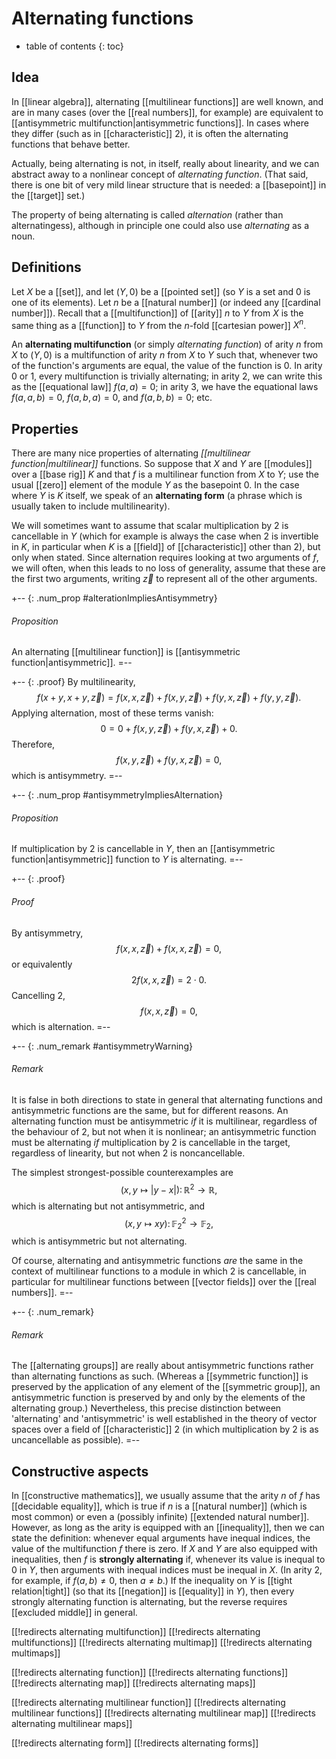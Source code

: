 
# Alternating functions
* table of contents
{: toc}

## Idea

In [[linear algebra]], alternating [[multilinear functions]] are well known, and are in many cases (over the [[real numbers]], for example) are equivalent to [[antisymmetric multifunction|antisymmetric functions]].  In cases where they differ (such as in [[characteristic]] $2$), it is often the alternating functions that behave better.

Actually, being alternating is not, in itself, really about linearity, and we can abstract away to a nonlinear concept of _alternating function_.  (That said, there is one bit of very mild linear structure that is needed: a [[basepoint]] in the [[target]] set.)

The property of being alternating is called _alternation_ (rather than alternatingess), although in principle one could also use _alternating_ as a noun.


## Definitions

Let $X$ be a [[set]], and let $(Y,0)$ be a [[pointed set]] (so $Y$ is a set and $0$ is one of its elements).  Let $n$ be a [[natural number]] (or indeed any [[cardinal number]]).  Recall that a [[multifunction]] of [[arity]] $n$ to $Y$ from $X$ is the same thing as a [[function]] to $Y$ from the $n$-fold [[cartesian power]] $X^n$.

An __alternating multifunction__ (or simply _alternating function_) of arity $n$ from $X$ to $(Y,0)$ is a multifunction of arity $n$ from $X$ to $Y$ such that, whenever two of the function\'s arguments are equal, the value of the function is $0$.  In arity $0$ or $1$, every multifunction is trivially alternating; in arity $2$, we can write this as the [[equational law]] $f(a,a) = 0$; in arity $3$, we have the equational laws $f(a,a,b) = 0$, $f(a,b,a) = 0$, and $f(a,b,b) = 0$; etc.


## Properties

There are many nice properties of alternating *[[multilinear function|multilinear]]* functions.  So suppose that $X$ and $Y$ are [[modules]] over a [[base rig]] $K$ and that $f$ is a multilinear function from $X$ to $Y$; use the usual [[zero]] element of the module $Y$ as the basepoint $0$.  In the case where $Y$ is $K$ itself, we speak of an __alternating form__ (a phrase which is usually taken to include multilinearity).

We will sometimes want to assume that scalar multiplication by $2$ is cancellable in $Y$ (which for example is always the case when $2$ is invertible in $K$, in particular when $K$ is a [[field]] of [[characteristic]] other than $2$), but only when stated.  Since alternation requires looking at two arguments of $f$, we will often, when this leads to no loss of generality, assume that these are the first two arguments, writing $\vec{z}$ to represent all of the other arguments.

+-- {: .num_prop #alterationImpliesAntisymmetry}
###### Proposition

An alternating [[multilinear function]] is [[antisymmetric function|antisymmetric]].
=--

+-- {: .proof}
By multilinearity,
$$ f(x+y,x+y,\vec{z}) = f(x,x,\vec{z}) + f(x,y,\vec{z}) + f(y,x,\vec{z}) + f(y,y,\vec{z}) .$$
Applying alternation, most of these terms vanish:
$$ 0 = 0 + f(x,y,\vec{z}) + f(y,x,\vec{z}) + 0 .$$
Therefore,
$$ f(x,y,\vec{z}) + f(y,x,\vec{z}) = 0 ,$$
which is antisymmetry.
=--

+-- {: .num_prop #antisymmetryImpliesAlternation}
###### Proposition

If multiplication by $2$ is cancellable in $Y$, then an [[antisymmetric function|antisymmetric]] function to $Y$ is alternating.
=--

+-- {: .proof}
###### Proof

By antisymmetry,
$$ f(x,x,\vec{z}) + f(x,x,\vec{z}) = 0 ,$$
or equivalently
$$ 2 f(x,x,\vec{z}) = 2 \cdot 0 .$$
Cancelling $2$,
$$ f(x,x,\vec{z}) = 0 ,$$
which is alternation.
=--

+-- {: .num_remark #antisymmetryWarning}
###### Remark

It is false in both directions to state in general that alternating functions and antisymmetric functions are the same, but for different reasons.  An alternating function must be antisymmetric *if* it is multilinear, regardless of the behaviour of $2$, but not when it is nonlinear; an antisymmetric function must be alternating *if* multiplication by $2$ is cancellable in the target, regardless of linearity, but not when $2$ is noncancellable.

The simplest strongest-possible counterexamples are
$$ (x,y \mapsto |y-x|)\colon \mathbb{R}^2 \to \mathbb{R} ,$$
which is alternating but not antisymmetric, and
$$ (x,y \mapsto x y)\colon \mathbb{F}_2^2 \to \mathbb{F}_2 ,$$
which is antisymmetric but not alternating.

Of course, alternating and antisymmetric functions *are* the same in the context of multilinear functions to a module in which $2$ is cancellable, in particular for multilinear functions between [[vector fields]] over the [[real numbers]].
=--

+-- {: .num_remark}
###### Remark

The [[alternating groups]] are really about antisymmetric functions rather than alternating functions as such.  (Whereas a [[symmetric function]] is preserved by the application of any element of the [[symmetric group]], an antisymmetric function is preserved by and only by the elements of the alternating group.)  Nevertheless, this precise distinction between 'alternating' and 'antisymmetric' is well established in the theory of vector spaces over a field of [[characteristic]] $2$ (in which multiplication by $2$ is as uncancellable as possible).
=--


## Constructive aspects

In [[constructive mathematics]], we usually assume that the arity $n$ of $f$ has [[decidable equality]], which is true if $n$ is a [[natural number]] (which is most common) or even a (possibly infinite) [[extended natural number]].  However, as long as the arity is equipped with an [[inequality]], then we can state the definition: whenever equal arguments have inequal indices, the value of the multifunction $f$ there is zero.  If $X$ and $Y$ are also equipped with inequalities, then $f$ is __strongly alternating__ if, whenever its value is inequal to $0$ in $Y$, then arguments with inequal indices must be inequal in $X$.  (In arity $2$, for example, if $f(a,b) \ne 0$, then $a \ne b$.)  If the inequality on $Y$ is [[tight relation|tight]] (so that its [[negation]] is [[equality]] in $Y$), then every strongly alternating function is alternating, but the reverse requires [[excluded middle]] in general.


[[!redirects alternating multifunction]]
[[!redirects alternating multifunctions]]
[[!redirects alternating multimap]]
[[!redirects alternating multimaps]]

[[!redirects alternating function]]
[[!redirects alternating functions]]
[[!redirects alternating map]]
[[!redirects alternating maps]]


[[!redirects alternating multilinear function]]
[[!redirects alternating multilinear functions]]
[[!redirects alternating multilinear map]]
[[!redirects alternating multilinear maps]]


[[!redirects alternating form]]
[[!redirects alternating forms]]

